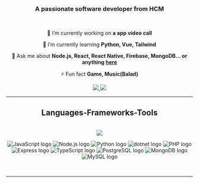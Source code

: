 
<h3 align="center">A passionate software developer from HCM</h3>

<br/>

<div align="center">
 
 🔭 I’m currently working on **a app video call**
 
 🌱 I’m currently learning **Python, Vue, Tailwind**

 💬 Ask me about **Node.js, React, React Native, Firebase, MongoDB... or anything [here](https://github.com/nyattonguyen/nyattonuyen/issues)**

 ⚡ Fun fact **Game, Music(Balad)**
 
 </div>
 
<div align="center"> 
  <a href="mailto:nguyen.c.k.nhat@gmail.com">
    <img src="https://img.shields.io/badge/Gmail-333333?style=for-the-badge&logo=gmail&logoColor=red" />
  </a>
  <a href="https://www.linkedin.com/in/nhat-nguyen-2398b6285/" target="_blank">
    <img src="https://img.shields.io/badge/LinkedIn-0077B5?style=for-the-badge&logo=linkedin&logoColor=white" target="_blank" />
  </a>
</div>

 <hr/>
 
<h2 align="center"> Languages-Frameworks-Tools </h2>
<br/>
<div align="center">
    <img src="https://skillicons.dev/icons?i=react,bootstrap,mui,html,css,vscode,github,figma,tailwind,git,nest,android,postman," />
    <p align="center">
      <img src="https://img.shields.io/badge/-JavaScript-black?style=flat-square&logo=javascript" alt="JavaScript logo">
      <img src="https://img.shields.io/badge/-Nodejs-black?style=flat-square&logo=Node.js" alt="Node.js logo">
      <img src="https://img.shields.io/badge/-Python-black?style=flat-square&logo=python" alt="Python logo">
      <img src="https://img.shields.io/badge/.NET-5C2D91?style=for-the-badge&logo=.net&logoColor=white" alt="dotnet logo">
      <img src="https://img.shields.io/badge/-Php-black?style=flat-square&logo=php" alt="PHP logo">
      <img src="https://img.shields.io/badge/-express.js-black?style=flat-square&logo=express&logoColor=white" alt="Express logo">
      <img src="https://img.shields.io/badge/-Typescript-007ACC?style=for-the-badge&logo=typescript&logoColor=white"" alt="TypeScript logo">
      <img src="https://img.shields.io/badge/-postgresql-black?style=flat-square&logo=postgresql" alt="PostgreSQL logo">
      <img src="https://img.shields.io/badge/-MongoDB-black?style=flat-square&logo=mongodb" alt="MongoDB logo">
      <img src="https://img.shields.io/badge/-MySQL-black?style=flat-square&logo=mysql" alt="MySQL logo">
    </p>
</div>

<br/>
<hr/>

